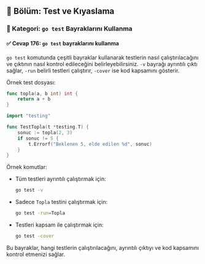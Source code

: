## 📘 Bölüm: Test ve Kıyaslama  
### 🔹 Kategori: `go test` Bayraklarını Kullanma  
#### ✅ Cevap 176: `go test` bayraklarını kullanma

`go test` komutunda çeşitli bayraklar kullanarak testlerin nasıl çalıştırılacağını ve çıktının nasıl kontrol edileceğini belirleyebilirsiniz. `-v` bayrağı ayrıntılı çıktı sağlar, `-run` belirli testleri çalıştırır, `-cover` ise kod kapsamını gösterir.

Örnek test dosyası:

```go
func topla(a, b int) int {
    return a + b
}

import "testing"

func TestTopla(t *testing.T) {
    sonuc := topla(2, 3)
    if sonuc != 5 {
        t.Errorf("Beklenen 5, elde edilen %d", sonuc)
    }
}
```

Örnek komutlar:

- Tüm testleri ayrıntılı çalıştırmak için:
  ```sh
  go test -v
  ```
- Sadece `Topla` testini çalıştırmak için:
  ```sh
  go test -run=Topla
  ```
- Testleri kapsam ile çalıştırmak için:
  ```sh
  go test -cover
  ```

Bu bayraklar, hangi testlerin çalıştırılacağını, ayrıntılı çıktıyı ve kod kapsamını kontrol etmenizi sağlar.
